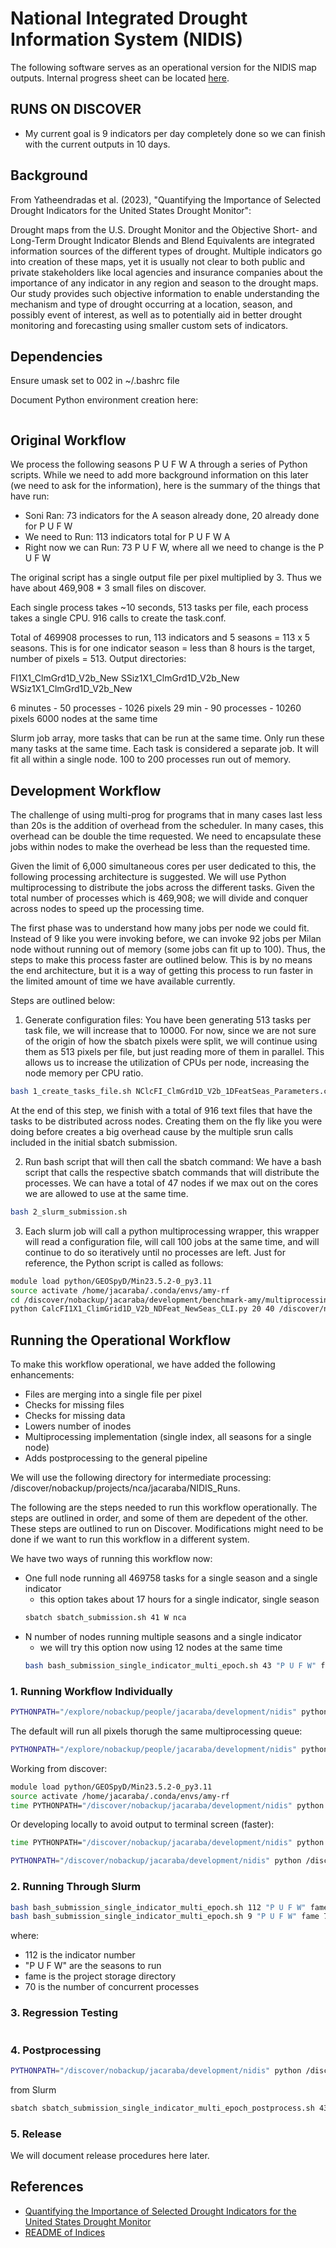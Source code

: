 # National Integrated Drought Information System (NIDIS)

The following software serves as an operational version for the NIDIS map outputs.
Internal progress sheet can be located [here](https://nasa-my.sharepoint.com/:x:/r/personal/jacaraba_ndc_nasa_gov/Documents/WorkDocuments/Projects/ILAB/2024-SONI-Parallel/Indicators_Data_Dictionary_nClimGrid_Resolution_ILAB.xlsx?d=w4d5e4812cb06468d819235dcd8268571&csf=1&web=1&e=cnB6yV).

## RUNS ON DISCOVER

- My current goal is 9 indicators per day completely done so we can finish with the current
outputs in 10 days.

## Background

From Yatheendradas et al. (2023), "Quantifying the Importance of Selected Drought Indicators for the United States Drought Monitor":

Drought maps from the U.S. Drought Monitor and the Objective Short- and Long-Term Drought Indicator Blends and Blend Equivalents are integrated information sources of the different types of drought. Multiple indicators go into creation of these maps, yet it is usually not clear to both public and private stakeholders like local agencies and insurance companies about the importance of any indicator in any region and season to the drought maps. Our study provides such objective information to enable understanding the mechanism and type of drought occurring at a location, season, and possibly event of interest, as well as to potentially aid in better drought monitoring and forecasting using smaller custom sets of indicators.

## Dependencies
Ensure umask set to 002 in ~/.bashrc file

Document Python environment creation here:

```bash
```

## Original Workflow

We process the following seasons P U F W A through a series of Python scripts. While we need to add
more background information on this later (we need to ask for the information), here is the summary of
the things that have run:

- Soni Ran: 73 indicators for the A season already done, 20 already done for P U F W
- We need to Run: 113 indicators total for P U F W A
- Right now we can Run: 73 P U F W, where all we need to change is the P U F W

The original script has a single output file per pixel multiplied by 3. Thus we have about
469,908 * 3 small files on discover.

Each single process takes ~10 seconds, 513 tasks per file, each process takes a single CPU.
916 calls to create the task.conf.

Total of 469908 processes to run, 113 indicators and 5 seasons = 113 x 5 seasons. This is for one indicator
season = less than 8 hours is the target, number of pixels = 513. Output directories:

FI1X1_ClmGrd1D_V2b_New
SSiz1X1_ClmGrd1D_V2b_New
WSiz1X1_ClmGrd1D_V2b_New

6 minutes - 50 processes - 1026 pixels
29 min - 90 processes - 10260 pixels
6000 nodes at the same time

Slurm job array, more tasks that can be run at the same time. Only run these many tasks at the same time.
Each task is considered a separate job. It will fit all within a single node.
100 to 200 processes run out of memory.

## Development Workflow

The challenge of using multi-prog for programs that in many cases last less than 20s is the 
addition of overhead from the scheduler. In many cases, this overhead can be double the time 
requested. We need to encapsulate these jobs within nodes to make the overhead be less than 
the requested time. 

 Given the limit of 6,000 simultaneous cores per user dedicated to this, the following processing 
 architecture is suggested. We will use Python multiprocessing to distribute the jobs across the 
 different tasks. Given the total number of processes which is 469,908; we will divide and conquer 
 across nodes to speed up the processing time. 

 The first phase was to understand how many jobs per node we could fit. Instead of 9 like you were 
 invoking before, we can invoke 92 jobs per Milan node without running out of memory (some jobs can 
 fit up to 100). Thus, the steps to make this process faster are outlined below. This is by no means 
 the end architecture, but it is a way of getting this process to run faster in the limited amount 
 of time we have available currently. 

 Steps are outlined below:

1. Generate configuration files: You have been generating 513 tasks per task file, we will increase 
that to 10000. For now, since we are not sure of the origin of how the sbatch pixels were split, we 
will continue using them as 513 pixels per file, but just reading more of them in parallel. This 
allows us to increase the utilization of CPUs per node, increasing the node memory per CPU ratio. 

```bash 
bash 1_create_tasks_file.sh NClcFI_ClmGrd1D_V2b_1DFeatSeas_Parameters.conf 
``` 

At the end of this step, we finish with a total of 916 text files that have the tasks to be distributed 
across nodes. Creating them on the fly like you were doing before creates a big overhead cause by the
 multiple srun calls included in the initial sbatch submission. 

2. Run bash script that will then call the sbatch command: We have a bash script that calls the 
respective sbatch commands that will distribute the processes. We can have a total of 47 nodes if 
we max out on the cores we are allowed to use at the same time. 

```bash 
bash 2_slurm_submission.sh 
``` 

3. Each slurm job will call a python multiprocessing wrapper, this wrapper will read a configuration 
file, will call 100 jobs at the same time, and will continue to do so iteratively until no processes 
are left. Just for reference, the Python script is called as follows: 

```bash 
module load python/GEOSpyD/Min23.5.2-0_py3.11 
source activate /home/jacaraba/.conda/envs/amy-rf 
cd /discover/nobackup/jacaraba/development/benchmark-amy/multiprocessing_version 
python CalcFI1X1_ClimGrid1D_V2b_NDFeat_NewSeas_CLI.py 20 40 /discover/nobackup/jacaraba/development/benchmark-amy/multiprocessing_version/tasks 
``` 

## Running the Operational Workflow

To make this workflow operational, we have added the following enhancements:

- Files are merging into a single file per pixel
- Checks for missing files
- Checks for missing data
- Lowers number of inodes
- Multiprocessing implementation (single index, all seasons for a single node)
- Adds postprocessing to the general pipeline

We will use the following directory for intermediate processing:
/discover/nobackup/projects/nca/jacaraba/NIDIS_Runs.

The following are the steps needed to run this workflow operationally. The steps
are outlined in order, and some of them are depedent of the other. These steps
are outlined to run on Discover. Modifications might need to be done if we want to run
this workflow in a different system.

We have two ways of running this workflow now:

- One full node running all 469758 tasks for a single season and a single indicator
  - this option takes about 17 hours for a single indicator, single season
  ```bash
  sbatch sbatch_submission.sh 41 W nca
  ```
- N number of nodes running multiple seasons and a single indicator
  - we will try this option now using 12 nodes at the same time
  ```bash
  bash bash_submission_single_indicator_multi_epoch.sh 43 "P U F W" fame
  ```

### 1. Running Workflow Individually

```bash
PYTHONPATH="/explore/nobackup/people/jacaraba/development/nidis" python CalcFI1X1_ClimGrid1D_V2b_NDFeat_NewSeas_CLI.py --indicator 40 --season W --init-task 0 --end-task 5 --output-dir /explore/nobackup/people/jacaraba/projects/NIDIS --step train
```

The default will run all pixels thorugh the same multiprocessing queue:

```bash
PYTHONPATH="/explore/nobackup/people/jacaraba/development/nidis" python CalcFI1X1_ClimGrid1D_V2b_NDFeat_NewSeas_CLI.py --indicator 40 --season W --output-dir /explore/nobackup/people/jacaraba/projects/NIDIS --step train
```

Working from discover:

```bash
module load python/GEOSpyD/Min23.5.2-0_py3.11 
source activate /home/jacaraba/.conda/envs/amy-rf 
time PYTHONPATH="/discover/nobackup/jacaraba/development/nidis" python /discover/nobackup/jacaraba/development/nidis/nidis/view/CalcFI1X1_ClimGrid1D_V2b_NDFeat_NewSeas_CLI.py --indicator 40 --season W --output-dir /discover/nobackup/projects/nca/jacaraba/NIDIS_Runs --step train --init-task 0 --end-task 10000
```

Or developing locally to avoid output to terminal screen (faster):

```bash
time PYTHONPATH="/discover/nobackup/jacaraba/development/nidis" python /discover/nobackup/jacaraba/development/nidis/nidis/view/CalcFI1X1_ClimGrid1D_V2b_NDFeat_NewSeas_CLI.py --indicator 78 --season W --output-dir /discover/nobackup/projects/nca/jacaraba/NIDIS_Runs --step train --init-task 0 --end-task 469758
```

```bash
PYTHONPATH="/discover/nobackup/jacaraba/development/nidis" python /discover/nobackup/jacaraba/development/nidis/nidis/view/CalcFI1X1_ClimGrid1D_V2b_NDFeat_NewSeas_CLI.py --output-dir /discover/nobackup/projects/fame/jacaraba/NIDIS_Runs --step train --init-task 0 --end-task 469758 --season A --indicator 52
```

### 2. Running Through Slurm

```bash
bash bash_submission_single_indicator_multi_epoch.sh 112 "P U F W" fame 70
bash bash_submission_single_indicator_multi_epoch.sh 9 "P U F W" fame 70
```

where:
- 112 is the indicator number
- "P U F W" are the seasons to run
- fame is the project storage directory
- 70 is the number of concurrent processes

### 3. Regression Testing

```bash
```

### 4. Postprocessing

```bash
PYTHONPATH="/discover/nobackup/jacaraba/development/nidis" python /discover/nobackup/jacaraba/development/nidis/nidis/view/CalcFI1X1_ClimGrid1D_V2b_NDFeat_NewSeas_CLI.py --output-dir /discover/nobackup/projects/fame/jacaraba/NIDIS_Runs --step postprocess --season U F W --indicator 8
```

from Slurm

```bash
sbatch sbatch_submission_single_indicator_multi_epoch_postprocess.sh 43 "P U F W"
```

### 5. Release

We will document release procedures here later.

## References

- [Quantifying the Importance of Selected Drought Indicators for the United States Drought Monitor](https://journals.ametsoc.org/view/journals/hydr/24/9/JHM-D-22-0180.1.xml)
- [README of Indices](https://portal.nccs.nasa.gov/lisdata_pub/NLDAS/DroughtIndicatorImportanceData/ForSteve/README_Soni.txt)
